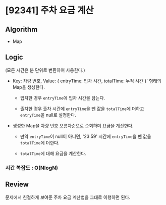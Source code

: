 # [92341] 주차 요금 계산

## Algorithm

- Map

## Logic

(모든 시간은 분 단위로 변환하여 사용한다.)

- Key: 차량 번호, Value: { entryTime: 입차 시간, totalTime: 누적 시간 }` 형태의 Map을 생성한다.

  - 입차한 경우 `entryTime`에 입차 시간을 담는다.

  - 출차한 경우 출차 시간에 `entryTime`을 뺀 값을 `totalTime`에 더하고 `entryTime`을 null로 설정한다.

- 생성한 Map을 차량 번호 오름차순으로 순회하며 요금을 계산한다.

  - 만약 `entryTime`이 null이 아니면, '23:59' 시간에 `entryTime`을 뺀 값을 `totalTime`에 더한다.

  - `totalTime`에 대해 요금을 계산한다.

### 시간 복잡도 : O(NlogN)

## Review

문제에서 친절하게 보여준 주차 요금 계산법을 그대로 이행하면 된다.
